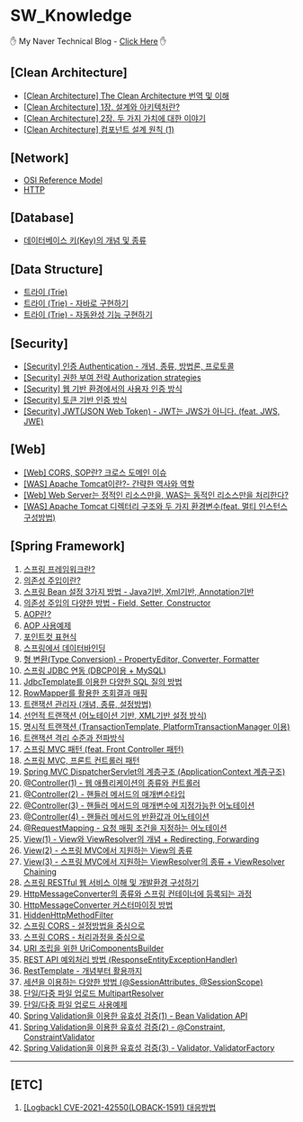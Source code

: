 # SW_Knowledge

&#9995; My Naver Technical Blog - [Click Here][bloglink] &#9995;


## [Clean Architecture]
 - [[Clean Architecture] The Clean Architecture 번역 및 이해][Clean-1]
 - [[Clean Architecture] 1장. 설계와 아키텍처란?][Clean-2]
 - [[Clean Architecture] 2장. 두 가지 가치에 대한 이야기][Clean-3]
 - [[Clean Architecture] 컴포넌트 설계 원칙 (1)][Clean-4]

## [Network]

- [OSI Reference Model][Network-1]
- [HTTP][Network-2]

## [Database]    

- [데이터베이스 키(Key)의 개념 및 종류][Database-1]

## [Data Structure]

- [트라이 (Trie)][DataStructure-1]
- [트라이 (Trie) - 자바로 구현하기][DataStructure-2]
- [트라이 (Trie) - 자동완성 기능 구현하기][DataStructure-3]

## [Security]

- [[Security] 인증 Authentication - 개념, 종류, 방법론, 프로토콜][Security-1]
- [[Security] 권한 부여 전략 Authorization strategies][Security-2]
- [[Security] 웹 기반 환경에서의 사용자 인증 방식][Security-3]
- [[Security] 토큰 기반 인증 방식][Security-4]
- [[Security] JWT(JSON Web Token) - JWT는 JWS가 아니다. (feat. JWS, JWE)][Security-5]

## [Web]

- [[Web] CORS, SOP란? 크로스 도메인 이슈][Web-1]
- [[WAS] Apache Tomcat이란?- 간략한 역사와 역할][Web-2]
- [[Web] Web Server는 정적인 리소스만을, WAS는 동적인 리소스만을 처리한다?][Web-3]
- [[WAS] Apache Tomcat 디렉터리 구조와 두 가지 환경변수(feat. 멀티 인스턴스 구성방법)][Web-4]

## [Spring Framework]

1. [스프링 프레임워크란?][Spring-1]
2. [의존성 주입이란?][Spring-2]
3. [스프링 Bean 설정 3가지 방법 - Java기반, Xml기반, Annotation기반][Spring-3]
4. [의존성 주입의 다양한 방법 - Field, Setter, Constructor][Spring-4]
5. [AOP란?][Spring-5]
6. [AOP 사용예제][Spring-6]
7. [포인트컷 표현식][Spring-7]
8. [스프링에서 데이터바인딩][Spring-8]
9. [형 변환(Type Conversion) - PropertyEditor, Converter, Formatter][Spring-9]
10. [스프링 JDBC 연동 (DBCP이용 + MySQL)][Spring-10]
11. [JdbcTemplate를 이용한 다양한 SQL 질의 방법][Spring-11]
12. [RowMapper를 활용한 조회결과 매핑][Spring-12]
13. [트랜잭션 관리자 (개념, 종류, 설정방법)][Spring-13]   
14. [선언적 트랜잭션 (어노테이션 기반, XML기반 설정 방식)][Spring-14]
15. [명시적 트랜잭션 (TransactionTemplate, PlatformTransactionManager 이용)][Spring-15]
16. [트랜잭션 격리 수준과 전파방식][Spring-16]
17. [스프링 MVC 패턴 (feat. Front Controller 패턴)][Spring-17]
18. [스프링 MVC, 프론트 컨트롤러 패턴][Spring-18]
19. [Spring MVC DispatcherServlet의 계층구조 (ApplicationContext 계층구조)][Spring-19]
20. [@Controller(1) - 웹 애플리케이션의 종류와 컨트롤러][Spring-20]
21. [@Controller(2) - 핸들러 메서드의 매개변수타입][Spring-21]
22. [@Controller(3) - 핸들러 메서드의 매개변수에 지정가능한 어노테이션][Spring-22]
23. [@Controller(4) - 핸들러 메서드의 반환값과 어노테이션][Spring-23]
24. [@RequestMapping - 요청 매핑 조건을 지정하는 어노테이션][Spring-24]
25. [View(1) - View와 ViewResolver의 개념 + Redirecting, Forwarding][Spring-25]
26. [View(2) - 스프링 MVC에서 지원하는 View의 종류][Spring-26]
27. [View(3) - 스프링 MVC에서 지원하는 ViewResolver의 종류 + ViewResolver Chaining][Spring-27]
28. [스프링 RESTful 웹 서비스 이해 및 개발환경 구성하기][Spring-28]
29. [HttpMessageConverter의 종류와 스프링 컨테이너에 등록되는 과정][Spring-29]
30. [HttpMessageConverter 커스터마이징 방법][Spring-30]
31. [HiddenHttpMethodFilter][Spring-31]
32. [스프링 CORS - 설정방법을 중심으로][Spring-32]
33. [스프링 CORS - 처리과정을 중심으로][Spring-33]
34. [URI 조립을 위한 UriComponentsBuilder][Spring-34]
35. [REST API 예외처리 방법 (ResponseEntityExceptionHandler)][Spring-35]
36. [RestTemplate - 개념부터 활용까지][Spring-36]
37. [세션을 이용하는 다양한 방법 (@SessionAttributes, @SessionScope)][Spring-37]
38. [단일/다중 파일 업로드 MultipartResolver][Spring-38]
39. [단일/다중 파일 업로드 사용예제][Spring-39]
40. [Spring Validation을 이용한 유효성 검증(1) - Bean Validation API][Spring-40]
41. [Spring Validation을 이용한 유효성 검증(2) - @Constraint, ConstraintValidator][Spring-41]
42. [Spring Validation을 이용한 유효성 검증(3) - Validator, ValidatorFactory][Spring-42]


<hr>

## [ETC]

1. [[Logback] CVE-2021-42550(LOBACK-1591) 대응방법][ETC-1]

[bloglink]: https://blog.naver.com/aservmz "Go My Blog"

[Clean-1]: https://blog.naver.com/aservmz/222553503541 "The Clean Architecture 번역 및 이해"
[Clean-2]: https://blog.naver.com/aservmz/222554223402 "1장. 설계와 아키텍처란?"
[Clean-3]: https://blog.naver.com/aservmz/222554298254 "2장. 두 가지 가치에 대한 이야기"
[Clean-4]: https://blog.naver.com/aservmz/222914931986 "컴포넌트 설계 원칙 (1)"

[Network-1]: https://blog.naver.com/aservmz/222273195172 "OSI Reference Model"
[Network-2]: https://blog.naver.com/aservmz/222301982303 "HTTP란"

[Database-1]: https://blog.naver.com/aservmz/221943292606 "데이터베이스 키(Key)의 개념 및 종류"

[DataStructure-1]: https://blog.naver.com/aservmz/222277491970 "트라이 Trie"
[DataStructure-2]: https://blog.naver.com/aservmz/222678097858 "트라이 (Trie) - 자바로 구현하기"
[DataStructure-3]: https://blog.naver.com/aservmz/222679300807 "트라이 (Trie) - 자동완성 기능 구현하기"

[Security-1]: https://blog.naver.com/aservmz/222804573246 "[Security] 인증 Authentication - 개념, 종류, 방법론, 프로토콜"
[Security-2]: https://blog.naver.com/aservmz/222805634909 "[Security] 권한 부여 전략 Authorization strategies"
[Security-3]: https://blog.naver.com/aservmz/222806718606 "[Security] 웹 기반 환경에서의 사용자 인증 방식"
[Security-4]: https://blog.naver.com/aservmz/222809965776 "[Security] 토큰 기반 인증 방식"
[Security-5]: https://blog.naver.com/aservmz/222813023691 "[Security] JWT(JSON Web Token) - JWT는 JWS가 아니다. (feat. JWS, JWE)"

[Web-1]: https://blog.naver.com/aservmz/222312490758 "CORS, SOP란? 크로스 도메인 이슈"
[Web-2]: https://blog.naver.com/aservmz/222599368051 "[WAS] Apache Tomcat이란?- 간략한 역사와 역할"
[Web-3]: https://blog.naver.com/aservmz/222599383477 "[WEB] Web Server는 정적인 리소스만을, WAS는 동적인 리소스만을 처리한다?"
[Web-4]: https://blog.naver.com/aservmz/222604592242 "[WAS] WApache Tomcat 디렉터리 구조와 두 가지 환경변수(feat. 멀티 인스턴스 구성방법)"

[Spring-1]: https://blog.naver.com/aservmz/222123598813 "스프링프레임워크란?"
[Spring-2]: https://blog.naver.com/aservmz/222124195653 "의존성 주입이란?"
[Spring-3]: https://blog.naver.com/aservmz/222124811080 "스프링 Bean 설정 3가지 방법"
[Spring-4]: https://blog.naver.com/aservmz/222125631838 "의존성 주입의 다양한 방법"
[Spring-5]: https://blog.naver.com/aservmz/222130168833 "AOP란?"
[Spring-6]: https://blog.naver.com/aservmz/222130296776 "AOP 사용예제"
[Spring-7]: https://blog.naver.com/aservmz/222130674972 "포인트컷 표현식"
[Spring-8]: https://blog.naver.com/aservmz/222132312284 "스프링에서 데이터 바인딩"
[Spring-9]: https://blog.naver.com/aservmz/222132754665 "형 변환(Type Conversion) - PropertyEditor, Converter, Formatter"
[Spring-10]: https://blog.naver.com/aservmz/222137705967 "스프링 JDBC 연동 (DBCP이용 + MySQL)"
[Spring-11]: https://blog.naver.com/aservmz/222139111928 "JdbcTemplate를 이용한 다양한 SQL 질의 방법"
[Spring-12]: https://blog.naver.com/aservmz/222139789930 "RowMapper를 활용한 조회결과 매핑"
[Spring-13]: https://blog.naver.com/aservmz/222142588232 "트랜잭션 관리자 (개념, 종류, 설정방법)"
[Spring-14]: https://blog.naver.com/aservmz/222142663551 "선언적 트랜잭션 (어노테이션 기반, XML기반 설정 방식)"
[Spring-15]: https://blog.naver.com/aservmz/222147176874 "명시적 트랜잭션 (TransactionTemplate, PlatformTransactionManager 이용)"
[Spring-16]: https://blog.naver.com/aservmz/222148145904 "트랜잭션 격리 수준과 전파방식"
[Spring-17]: https://blog.naver.com/aservmz/222149929797 "스프링 MVC 패턴 (feat. Front Controller 패턴)"
[Spring-18]: https://blog.naver.com/aservmz/222156447100 "스프링 MVC, 프론트 컨트롤러 패턴"
[Spring-19]: https://blog.naver.com/aservmz/222157110455 "Spring MVC DispatcherServlet의 계층구조 (ApplicationContext 계층구조)"
[Spring-20]: https://blog.naver.com/aservmz/222188078213 "@Controller(1) - 웹 애플리케이션의 종류와 컨트롤러"
[Spring-21]: https://blog.naver.com/aservmz/222188759193 "@Controller(2) - 핸들러 메서드의 매개변수타입"
[Spring-22]: https://blog.naver.com/aservmz/222189474892 "@Controller(3) - 핸들러 메서드의 매개변수에 지정가능한 어노테이션"
[Spring-23]: https://blog.naver.com/aservmz/222189887287 "@Controller(4) - 핸들러 메서드의 반환값과 어노테이션"
[Spring-24]: https://blog.naver.com/aservmz/222191128403 "@RequestMapping - 요청 매핑 조건을 지정하는 어노테이션"
[Spring-25]: https://blog.naver.com/aservmz/222194342273 "View(1) - View와 ViewResolver의 개념 + Redirecting, Forwarding"
[Spring-26]: https://blog.naver.com/aservmz/222195474922 "View(2) - 스프링 MVC에서 지원하는 View의 종류"
[Spring-27]: https://blog.naver.com/aservmz/222197919526 "View(3) - 스프링 MVC에서 지원하는 ViewResolver의 종류 + ViewResolver Chaining"
[Spring-28]: https://blog.naver.com/aservmz/222282710254 "스프링 RESTful 웹 서비스 이해 및 개발환경 구성하기"
[Spring-29]: https://blog.naver.com/aservmz/222283277914 "HttpMessageConverter의 종류와 스프링 컨테이너에 등록되는 과정"
[Spring-30]: https://blog.naver.com/aservmz/222284376294 "HttpMessageConverter 커스터마이징 방법"
[Spring-31]: https://blog.naver.com/aservmz/222284858959 "HiddenHttpMethodFilter"
[Spring-32]: https://blog.naver.com/aservmz/222313756775 "스프링 CORS - 설정방법을 중심으로"
[Spring-33]: https://blog.naver.com/aservmz/222313864092 "스프링 CORS - 처리과정을 중심으로"
[Spring-34]: https://blog.naver.com/aservmz/222322019981 "URI 조립을 위한 UriComponentsBuilder"
[Spring-35]: https://blog.naver.com/aservmz/222322773008 "REST API 예외처리 방법 (ResponseEntityExceptionHandler)"
[Spring-36]: https://blog.naver.com/aservmz/222325616285 "RestTemplate - 개념부터 활용까지"
[Spring-37]: https://blog.naver.com/aservmz/222332995975 "세션을 이용하는 다양한 방법 (@SessionAttributes, @SessionScope q )"
[Spring-38]: https://blog.naver.com/aservmz/222338298677 "단일/다중 파일 업로드 MultipartResolver"
[Spring-39]: https://blog.naver.com/aservmz/222338300680 "단일/다중 파일 업로드 사용 예제"
[Spring-40]: https://blog.naver.com/aservmz/222822931285 "Spring Validation을 이용한 유효성 검증(1) - Bean Validation API"
[Spring-41]: https://blog.naver.com/aservmz/222823126774 "Spring Validation을 이용한 유효성 검증(2) - @Constraint, ConstraintValidator"
[Spring-42]: https://blog.naver.com/aservmz/222825933867 "Spring Validation을 이용한 유효성 검증(3) - Validator, ValidatorFactory"


[ETC-1]: https://blog.naver.com/aservmz/222603408381 "[Logback] CVE-2021-42550(LOBACK-1591) 대응방법"

